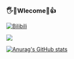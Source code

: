 ### 🖐🤣Wlecome🤪👍
[![Bilibili](https://img.shields.io/badge/dynamic/json?url=https://api.bilibili.com/x/relation/stat?vmid=38208741&jsonp=jsonp&label=netube_99&query=$.data.follower&color=ff69b4&style=for-the-badge&logo=bilibili&logoColor=ff69b4)](https://space.bilibili.com/38208741)

<img src="https://count.getloli.com/get/@netube99">

[![Anurag's GitHub stats](https://github-readme-stats.vercel.app/api?username=netube99&show_icons=true)](https://github.com/anuraghazra/github-readme-stats)
